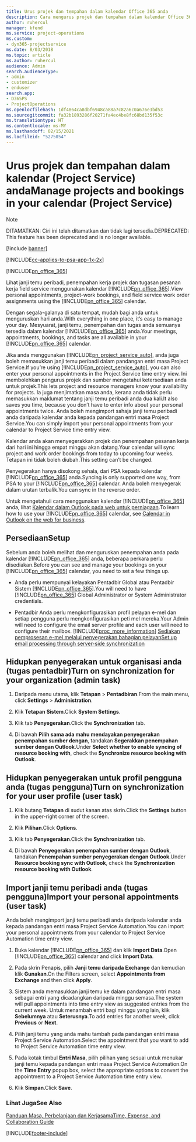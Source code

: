 ```yaml
---
title: Urus projek dan tempahan dalam kalendar Office 365 anda
description: Cara mengurus projek dan tempahan dalam kalendar Office 365 anda
author: ruhercul
manager: kfend
ms.service: project-operations
ms.custom:
- dyn365-projectservice
ms.date: 8/03/2018
ms.topic: article
ms.author: ruhercul
audience: Admin
search.audienceType:
- admin
- customizer
- enduser
search.app:
- D365PS
- ProjectOperations
ms.openlocfilehash: 1df4864ca8dbf6948ca88a7c82a6c0a676e3bd53
ms.sourcegitcommit: fa32b1893286f20271fa4ec4be8fc68bd135f53c
ms.translationtype: HT
ms.contentlocale: ms-MY
ms.lasthandoff: 02/15/2021
ms.locfileid: "5275054"
---
```

# <a name="manage-projects-and-bookings-in-your-calendar-project-service"></a><span data-ttu-id="12a77-103">Urus projek dan tempahan dalam kalendar (Project Service) anda</span><span class="sxs-lookup"><span data-stu-id="12a77-103">Manage projects and bookings in your calendar (Project Service)</span></span>

> [!Note]
> <span data-ttu-id="12a77-104">DITAMATKAN: Ciri ini telah ditamatkan dan tidak lagi tersedia.</span><span class="sxs-lookup"><span data-stu-id="12a77-104">DEPRECATED: This feature has been deprecated and is no longer available.</span></span>

[!include [banner](../includes/psa-now-project-operations.md)]

[!INCLUDE[cc-applies-to-psa-app-1x-2x](../includes/cc-applies-to-psa-app-1x-2x.md)]

[!INCLUDE[pn_office_365](../includes/pn-office-365.md)] 

<span data-ttu-id="12a77-105">Lihat janji temu peribadi, penempahan kerja projek dan tugasan pesanan kerja field service menggunakan kalendar [!INCLUDE[pn_office_365](../includes/pn-office-365.md)].</span><span class="sxs-lookup"><span data-stu-id="12a77-105">View personal appointments, project-work bookings, and field service work order assignments using the [!INCLUDE[pn_office_365](../includes/pn-office-365.md)] calendar.</span></span>  
  
 <span data-ttu-id="12a77-106">Dengan segala-galanya di satu tempat, mudah bagi anda untuk menguruskan hari anda.</span><span class="sxs-lookup"><span data-stu-id="12a77-106">With everything in one place, it’s easy to manage your day.</span></span> <span data-ttu-id="12a77-107">Mesyuarat, janji temu, penempahan dan tugas anda semuanya tersedia dalam kalendar [!INCLUDE[pn_office_365](../includes/pn-office-365.md)] anda.</span><span class="sxs-lookup"><span data-stu-id="12a77-107">Your meetings, appointments, bookings, and tasks are all available in your [!INCLUDE[pn_office_365](../includes/pn-office-365.md)] calendar.</span></span>  
  
 <span data-ttu-id="12a77-108">Jika anda menggunakan [!INCLUDE[pn_project_service_auto](../includes/pn-project-service-auto.md)], anda juga boleh memasukkan janji temu peribadi dalam pandangan entri masa Project Service.</span><span class="sxs-lookup"><span data-stu-id="12a77-108">If you’re using [!INCLUDE[pn_project_service_auto](../includes/pn-project-service-auto.md)], you can also enter your personal appointments in the Project Service time entry view.</span></span> <span data-ttu-id="12a77-109">Ini membolehkan pengurus projek dan sumber mengetahui ketersediaan anda untuk projek.</span><span class="sxs-lookup"><span data-stu-id="12a77-109">This lets project and resource managers know your availability for projects.</span></span> <span data-ttu-id="12a77-110">Ia juga menjimatkan masa anda, kerana anda tidak perlu memasukkan maklumat tentang janji temu peribadi anda dua kali.</span><span class="sxs-lookup"><span data-stu-id="12a77-110">It also saves you time, because you don’t have to enter info about your personal appointments twice.</span></span> <span data-ttu-id="12a77-111">Anda boleh mengimport sahaja janji temu peribadi anda daripada kalendar anda kepada pandangan entri masa Project Service.</span><span class="sxs-lookup"><span data-stu-id="12a77-111">You can simply import your personal appointments from your calendar to Project Service time entry view.</span></span>  
  
 <span data-ttu-id="12a77-112">Kalendar anda akan menyegerakkan projek dan penempahan pesanan kerja dari hari ini hingga empat minggu akan datang.</span><span class="sxs-lookup"><span data-stu-id="12a77-112">Your calendar will sync project and work order bookings from today to upcoming four weeks.</span></span> <span data-ttu-id="12a77-113">Tetapan ini tidak boleh diubah.</span><span class="sxs-lookup"><span data-stu-id="12a77-113">This setting can’t be changed.</span></span>  
  
 <span data-ttu-id="12a77-114">Penyegerakan hanya disokong sehala, dari PSA kepada kalendar [!INCLUDE[pn_office_365](../includes/pn-office-365.md)] anda.</span><span class="sxs-lookup"><span data-stu-id="12a77-114">Syncing is only supported one way, from PSA to your [!INCLUDE[pn_office_365](../includes/pn-office-365.md)] calendar.</span></span> <span data-ttu-id="12a77-115">Anda boleh menyegerak dalam urutan terbalik.</span><span class="sxs-lookup"><span data-stu-id="12a77-115">You can sync in the reverse order.</span></span> 
  
 <span data-ttu-id="12a77-116">Untuk mengetahuii cara menggunakan kalendar [!INCLUDE[pn_office_365](../includes/pn-office-365.md)] anda, lihat [Kalendar dalam Outlook pada web untuk perniagaan](https://support.office.com/article/Calendar-in-Outlook-on-the-web-for-business-5219c457-d1fe-4c2f-9032-1a816b88e936).</span><span class="sxs-lookup"><span data-stu-id="12a77-116">To learn how to use your [!INCLUDE[pn_office_365](../includes/pn-office-365.md)] calendar, see [Calendar in Outlook on the web for business](https://support.office.com/article/Calendar-in-Outlook-on-the-web-for-business-5219c457-d1fe-4c2f-9032-1a816b88e936).</span></span>  
  
## <a name="setup"></a><span data-ttu-id="12a77-117">Persediaan</span><span class="sxs-lookup"><span data-stu-id="12a77-117">Setup</span></span>  
 <span data-ttu-id="12a77-118">Sebelum anda boleh melihat dan menguruskan penempahan anda pada kalendar [!INCLUDE[pn_office_365](../includes/pn-office-365.md)] anda, beberapa perkara perlu disediakan.</span><span class="sxs-lookup"><span data-stu-id="12a77-118">Before you can see and manage your bookings on your [!INCLUDE[pn_office_365](../includes/pn-office-365.md)] calendar, you need to set a few things up.</span></span>  
  
- <span data-ttu-id="12a77-119">Anda perlu mempunyai kelayakan Pentadbir Global atau Pentadbir Sistem [!INCLUDE[pn_office_365](../includes/pn-office-365.md)].</span><span class="sxs-lookup"><span data-stu-id="12a77-119">You will need to have [!INCLUDE[pn_office_365](../includes/pn-office-365.md)] Global Administrator or System Administrator credentials.</span></span>  
  
- <span data-ttu-id="12a77-120">Pentadbir Anda perlu mengkonfigurasikan profil pelayan e-mel dan setiap pengguna perlu mengkonfigurasikan peti mel mereka.</span><span class="sxs-lookup"><span data-stu-id="12a77-120">Your Admin will need to configure the email server profile and each user will need to configure their mailbox.</span></span> [!INCLUDE[proc_more_information](../includes/proc-more-information.md)] <span data-ttu-id="12a77-121">[Sediakan pemprosesan e-mel melalui penyegerakan bahagian pelayan](https://docs.microsoft.com/dynamics365/customerengagement/on-premises/admin/set-up-server-side-synchronization-of-email-appointments-contacts-and-tasks)</span><span class="sxs-lookup"><span data-stu-id="12a77-121">[Set up email processing through server-side synchronization](https://docs.microsoft.com/dynamics365/customerengagement/on-premises/admin/set-up-server-side-synchronization-of-email-appointments-contacts-and-tasks)</span></span>  
  
## <a name="turn-on-synchronization-for-your-organization-admin-task"></a><span data-ttu-id="12a77-122">Hidupkan penyegerakan untuk organisasi anda (tugas pentadbir)</span><span class="sxs-lookup"><span data-stu-id="12a77-122">Turn on synchronization for your organization (admin task)</span></span>  
  
1.  <span data-ttu-id="12a77-123">Daripada menu utama, klik **Tetapan** > **Pentadbiran**.</span><span class="sxs-lookup"><span data-stu-id="12a77-123">From the main menu, click **Settings** > **Administration**.</span></span>  
  
2.  <span data-ttu-id="12a77-124">Klik **Tetapan Sistem**.</span><span class="sxs-lookup"><span data-stu-id="12a77-124">Click **System Settings**.</span></span>  
  
3.  <span data-ttu-id="12a77-125">Klik tab **Penyegerakan**.</span><span class="sxs-lookup"><span data-stu-id="12a77-125">Click the **Synchronization** tab.</span></span>  
  
4.  <span data-ttu-id="12a77-126">Di bawah **Pilih sama ada mahu mendayakan penyegerakan penempahan sumber dengan**, tandakan **Segerakkan penempahan sumber dengan Outlook**.</span><span class="sxs-lookup"><span data-stu-id="12a77-126">Under **Select whether to enable syncing of resource booking with**, check the **Synchronize resource booking with Outlook**.</span></span>  
  
## <a name="turn-on-synchronization-for-your-user-profile-user-task"></a><span data-ttu-id="12a77-127">Hidupkan penyegerakan untuk profil pengguna anda (tugas pengguna)</span><span class="sxs-lookup"><span data-stu-id="12a77-127">Turn on synchronization for your user profile (user task)</span></span>  
  
1.  <span data-ttu-id="12a77-128">Klik butang **Tetapan** di sudut kanan atas skrin.</span><span class="sxs-lookup"><span data-stu-id="12a77-128">Click the **Settings** button in the upper-right corner of the screen.</span></span>  
  
2.  <span data-ttu-id="12a77-129">Klik **Pilihan**.</span><span class="sxs-lookup"><span data-stu-id="12a77-129">Click **Options**.</span></span>  
  
3.  <span data-ttu-id="12a77-130">Klik tab **Penyegerakan**.</span><span class="sxs-lookup"><span data-stu-id="12a77-130">Click the **Synchronization** tab.</span></span>  
  
4.  <span data-ttu-id="12a77-131">Di bawah **Penyegerakan penempahan sumber dengan Outlook**, tandakan **Penempahan sumber penyegerakan dengan Outlook**.</span><span class="sxs-lookup"><span data-stu-id="12a77-131">Under **Resource booking sync with Outlook**, check the **Synchronization resource booking with Outlook**.</span></span>  
  
## <a name="import-your-personal-appointments-user-task"></a><span data-ttu-id="12a77-132">Import janji temu peribadi anda (tugas pengguna)</span><span class="sxs-lookup"><span data-stu-id="12a77-132">Import your personal appointments (user task)</span></span>  
 <span data-ttu-id="12a77-133">Anda boleh mengimport janji temu peribadi anda daripada kalendar anda kepada pandangan entri masa Project Service Automation.</span><span class="sxs-lookup"><span data-stu-id="12a77-133">You can import your personal appointments from your calendar to Project Service Automation time entry view.</span></span>  
  
1. <span data-ttu-id="12a77-134">Buka kalendar [!INCLUDE[pn_office_365](../includes/pn-office-365.md)] dan klik **Import Data**.</span><span class="sxs-lookup"><span data-stu-id="12a77-134">Open [!INCLUDE[pn_office_365](../includes/pn-office-365.md)] calendar and click **Import Data**.</span></span>  
  
2. <span data-ttu-id="12a77-135">Pada skrin Penapis, pilih **Janji temu daripada Exchange** dan kemudian klik **Gunakan**.</span><span class="sxs-lookup"><span data-stu-id="12a77-135">On the Filters screen, select **Appointments from Exchange** and then click **Apply**.</span></span>  
  
3. <span data-ttu-id="12a77-136">Sistem anda memasukkan janji temu ke dalam pandangan entri masa sebagai entri yang dicadangkan daripada minggu semasa.</span><span class="sxs-lookup"><span data-stu-id="12a77-136">The system will pull appointments into time entry view as suggested entries from the current week.</span></span> <span data-ttu-id="12a77-137">Untuk menambah entri bagi minggu yang lain, klik **Sebelumnya** atau **Seterusnya**.</span><span class="sxs-lookup"><span data-stu-id="12a77-137">To add entries for another week, click **Previous** or **Next**.</span></span>  
  
4. <span data-ttu-id="12a77-138">Pilih janji temu yang anda mahu tambah pada pandangan entri masa Project Service Automation.</span><span class="sxs-lookup"><span data-stu-id="12a77-138">Select the appointment that you want to add to Project Service Automation time entry view.</span></span>  
  
5. <span data-ttu-id="12a77-139">Pada kotak timbul **Entri Masa**, pilih pilihan yang sesuai untuk menukar janji temu kepada pandangan entri masa Project Service Automation.</span><span class="sxs-lookup"><span data-stu-id="12a77-139">On the **Time Entry** popup box, select the appropriate options to convert the appointment to a Project Service Automation time entry view.</span></span>  
  
6. <span data-ttu-id="12a77-140">Klik **Simpan**.</span><span class="sxs-lookup"><span data-stu-id="12a77-140">Click **Save**.</span></span>  
  
### <a name="see-also"></a><span data-ttu-id="12a77-141">Lihat Juga</span><span class="sxs-lookup"><span data-stu-id="12a77-141">See Also</span></span>  
 [<span data-ttu-id="12a77-142">Panduan Masa, Perbelanjaan dan Kerjasama</span><span class="sxs-lookup"><span data-stu-id="12a77-142">Time, Expense, and Collaboration Guide</span></span>](../psa/time-expense-collaboration-guide.md)


[!INCLUDE[footer-include](../includes/footer-banner.md)]